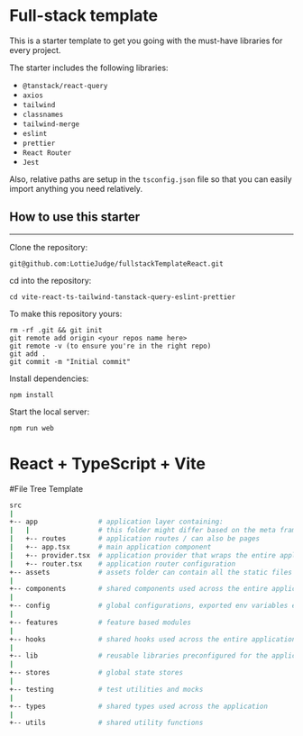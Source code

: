 # Full-stack template

This is a starter template to get you going with the must-have libraries for every project.

The starter includes the following libraries:
- `@tanstack/react-query`
- `axios`
- `tailwind`
- `classnames`
- `tailwind-merge`
- `eslint` 
- `prettier`
- `React Router`
- `Jest`

Also, relative paths are setup in the `tsconfig.json` file so that you can easily import anything you need relatively.

## How to use this starter

---
Clone the repository:
```
git@github.com:LottieJudge/fullstackTemplateReact.git
```

cd into the repository:
```
cd vite-react-ts-tailwind-tanstack-query-eslint-prettier
```

To make this repository yours:
```
rm -rf .git && git init 
git remote add origin <your repos name here>
git remote -v (to ensure you're in the right repo)
git add .
git commit -m "Initial commit"
```

Install dependencies:
```
npm install
```

Start the local server:
```
npm run web
```

# React + TypeScript + Vite

#File Tree Template

```sh
src
|
+-- app               # application layer containing:
|   |                 # this folder might differ based on the meta framework used
|   +-- routes        # application routes / can also be pages
|   +-- app.tsx       # main application component
|   +-- provider.tsx  # application provider that wraps the entire application with different global providers - this might also differ based on meta framework used
|   +-- router.tsx    # application router configuration
+-- assets            # assets folder can contain all the static files such as images, fonts, etc.
|
+-- components        # shared components used across the entire application
|
+-- config            # global configurations, exported env variables etc.
|
+-- features          # feature based modules
|
+-- hooks             # shared hooks used across the entire application
|
+-- lib               # reusable libraries preconfigured for the application
|
+-- stores            # global state stores
|
+-- testing           # test utilities and mocks
|
+-- types             # shared types used across the application
|
+-- utils             # shared utility functions
```


